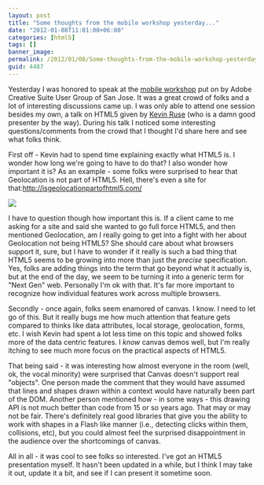 ```yaml
---
layout: post
title: "Some thoughts from the mobile workshop yesterday..."
date: "2012-01-08T11:01:00+06:00"
categories: [html5]
tags: []
banner_image: 
permalink: /2012/01/08/Some-thoughts-from-the-mobile-workshop-yesterday
guid: 4487
---
```


Yesterday I was honored to speak at the <a href="http://www.meetup.com/creativesuitesanjose/events/41143312/">mobile workshop</a> put on by Adobe Creative Suite User Group of San Jose. It was a great crowd of folks and a lot of interesting discussions came up. I was only able to attend one session besides my own, a talk on HTML5 given by <a href="http://www.kevinruse.com/">Kevin Ruse</a> (who is a damn good presenter by the way). During his talk I noticed some interesting questions/comments from the crowd that I thought I'd share here and see what folks think.
<!--more-->
First off - Kevin had to spend time explaining exactly what HTML5 is. I wonder how long we're going to have to do that? I also wonder how important it is? As an example - some folks were surprised to hear that Geolocation is not part of HTML5. Hell, there's even a site for that:<a href="http://isgeolocationpartofhtml5.com/">http://isgeolocationpartofhtml5.com/</a>

<img src="https://static.raymondcamden.com/images/ScreenClip8.png" />

I have to question though how important this is. If a client came to me asking for a site and said she wanted to go full force HTML5, and then mentioned Geolocation, am I really going to get into a fight with her about Geolocation not being HTML5? She should care about what browsers support it, sure, but I have to wonder if it really is such a bad thing that HTML5 seems to be growing into more than just the <i>precise</i> specification. Yes, folks are adding things into the term that go beyond what it actually is, but at the end of the day, we seem to be turning it into a generic term for "Next Gen" web. Personally I'm ok with that. It's far more important to recognize how individual features work across multiple browsers. 

Secondly - once again, folks seem enamored of canvas. I know. I need to let go of this. But it really bugs me how much attention that feature gets compared to thinks like data attributes, local storage, geolocation, forms, etc. I wish Kevin had spent a lot less time on this topic and showed folks more of the data centric features. I <i>know</i> canvas demos well, but I'm really itching to see much more focus on the practical aspects of HTML5. 

That being said - it was interesting how almost everyone in the room (well, ok, the vocal minority) were surprised that Canvas doesn't support real "objects". One person  made the comment that they would have assumed that lines and shapes drawn within a context would have naturally been part of the DOM. Another person mentioned how - in some ways - this drawing API is not much better than code from 15 or so years ago. That may or may not be fair. There's definitely real good libraries that give you the ability to work with shapes in a Flash like manner (i.e., detecting clicks within them, collisions, etc), but you could almost feel the surprised disappointment in the audience over the shortcomings of canvas. 

All in all - it was cool to see folks so interested. I've got an HTML5 presentation myself. It hasn't been updated in a while, but I think I may take it out, update it a bit, and see if I can present it sometime soon.